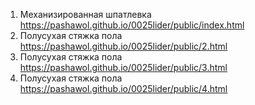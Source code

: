 1. Механизированная шпатлевка <https://pashawol.github.io/0025lider/public/index.html>
2. Полусухая стяжка пола <https://pashawol.github.io/0025lider/public/2.html>
2. Полусухая стяжка пола <https://pashawol.github.io/0025lider/public/3.html>
2. Полусухая стяжка пола <https://pashawol.github.io/0025lider/public/4.html>